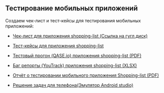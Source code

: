 ## Тестирование мобильных приложений

 Создаем чек-лист и тест-кейсы для тестирования мобильных приложений:

 - [Чек-лист для приложения shopping-list (Ссылка на гугл диск)](https://docs.google.com/spreadsheets/d/1XT86B-yVN48-9lB0NYbrx5OnVa8pKnkB_4TSbF_H2DI/edit?usp=sharing)
 
 - [Тест-кейсы для приложения shopping-list](https://github.com/Alexfoster9/mobile/blob/main/%D0%A2%D0%B5%D1%81%D1%82%20%D0%BA%D0%B5%D0%B9%D1%81%D1%8B%20%D0%B4%D0%BB%D1%8F%20%D0%BC%D0%BE%D0%B1%D0%B8%D0%BB%D1%8C%D0%BD%D0%BE%D0%B3%D0%BE%20%D0%BF%D1%80%D0%B8%D0%BB%D0%BE%D0%B6%D0%B5%D0%BD%D0%B8%D1%8F%20shopping-list.pdf)

 - [Тестовый прогон (QASE.io) приложения shopping-list (PDF)](https://github.com/Alexfoster9/mobile/blob/main/%D0%A2%D0%B5%D1%81%D1%82%D0%BE%D0%B2%D1%8B%D0%B9%20%D0%BF%D1%80%D0%BE%D0%B3%D0%BE%D0%BD%20QASE.io%20%D0%B3%D1%80%D1%83%D0%BF%D0%BF%D0%B0%20Junior%2011%20G101%2010.25.2025.pdf)

- [Баг репорты (YouTrack) приложения shopping-list (XLSX)](https://github.com/Alexfoster9/mobile/blob/main/%D0%91%D0%B0%D0%B3%20%D1%80%D0%B5%D0%BF%D0%BE%D1%80%D1%82%D1%8B%20%D0%BF%D0%BE%20%D0%B7%D0%B0%D0%B4%D0%B0%D0%BD%D0%B8%D1%8E%20-%20%D0%A2%D0%B5%D1%81%D1%82%D0%B8%D1%80%D1%83%D0%B5%D0%BC%20%D0%BC%D0%BE%D0%B1%D0%B8%D0%BB%D1%8C%D0%BD%D0%BE%D0%B5%20%D0%BF%D1%80%D0%B8%D0%BB%D0%BE%D0%B6%D0%B5%D0%BD%D0%B8%D0%B5%20%D0%B8%20%D1%81%D0%BE%D0%B7%D0%B4%D0%B0%D0%B5%D0%BC%20%D0%BE%D1%82%D1%87%D0%B5%D1%82%20%D0%BF%D0%BE%20%D1%80%D0%B5%D0%B7%D1%83%D0%BB%D1%8C%D1%82%D0%B0%D1%82%D0%B0%D0%BC%20%D1%82%D0%B5%D1%81%D1%82%D0%B8%D1%80%D0%BE%D0%B2%D0%B0%D0%BD%D0%B8%D1%8F.xlsx)

- [Отчёт о тестировании мобильного приложения Shopping-list (PDF)](https://github.com/Alexfoster9/mobile/blob/main/%D0%9E%D1%82%D1%87%D1%91%D1%82%20%D0%BE%20%D1%82%D0%B5%D1%81%D1%82%D0%B8%D1%80%D0%BE%D0%B2%D0%B0%D0%BD%D0%B8%D0%B8%20%D0%BC%D0%BE%D0%B1%D0%B8%D0%BB%D1%8C%D0%BD%D0%BE%D0%B3%D0%BE%20%D0%BF%D1%80%D0%B8%D0%BB%D0%BE%D0%B6%D0%B5%D0%BD%D0%B8%D1%8F%20Shopping-list.pdf)

- [Решение задач для телефона(Эмулятор Android studio)](https://drive.google.com/file/d/1tos7w-acxWjW08rOe_xDpyZVX6N3q-Pe/view?usp=sharing)